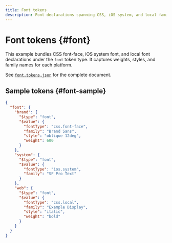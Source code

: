 ```yaml
---
title: Font tokens
description: Font declarations spanning CSS, iOS system, and local families.
---
```


# Font tokens {#font}

This example bundles CSS font-face, iOS system font, and local font declarations under the `font` token type. It captures weights, styles, and family names for each platform.

See [`font.tokens.json`](https://github.com/bylapidist/dtif/blob/main/examples/font.tokens.json) for the complete document.

## Sample tokens {#font-sample}

```json
{
  "font": {
    "brand": {
      "$type": "font",
      "$value": {
        "fontType": "css.font-face",
        "family": "Brand Sans",
        "style": "oblique 12deg",
        "weight": 600
      }
    },
    "system": {
      "$type": "font",
      "$value": {
        "fontType": "ios.system",
        "family": "SF Pro Text"
      }
    },
    "web": {
      "$type": "font",
      "$value": {
        "fontType": "css.local",
        "family": "Example Display",
        "style": "italic",
        "weight": "bold"
      }
    }
  }
}
```
